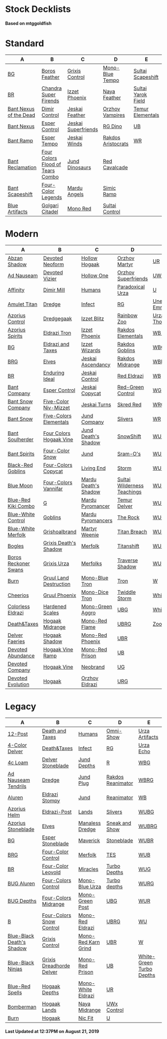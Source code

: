 # Stock Decklists
#### Based on mtggoldfish


# Standard

|                                       A                                        |                                                 B                                                  |                                    C                                     |                                   D                                    |                                   E                                    |
|--------------------------------------------------------------------------------|----------------------------------------------------------------------------------------------------|--------------------------------------------------------------------------|------------------------------------------------------------------------|------------------------------------------------------------------------|
|[BG](./mtggoldfish/Standard/decks/BG.md)                                        |[Boros Feather](./mtggoldfish/Standard/decks/Boros_Feather.md)                                      |[Grixis Control](./mtggoldfish/Standard/decks/Grixis_Control.md)          |[Mono-Blue Tempo](./mtggoldfish/Standard/decks/Mono-Blue_Tempo.md)      |[Sultai Scapeshift](./mtggoldfish/Standard/decks/Sultai_Scapeshift.md)  |
|[BR](./mtggoldfish/Standard/decks/BR.md)                                        |[Chandra Super Firends](./mtggoldfish/Standard/decks/Chandra_Super_Firends.md)                      |[Izzet Phoenix](./mtggoldfish/Standard/decks/Izzet_Phoenix.md)            |[Naya Feather](./mtggoldfish/Standard/decks/Naya_Feather.md)            |[Sultai Yarok Field](./mtggoldfish/Standard/decks/Sultai_Yarok_Field.md)|
|[Bant Nexus of the Dead](./mtggoldfish/Standard/decks/Bant_Nexus_of_the_Dead.md)|[Dimir Control](./mtggoldfish/Standard/decks/Dimir_Control.md)                                      |[Jeskai Feather](./mtggoldfish/Standard/decks/Jeskai_Feather.md)          |[Orzhov Vampires](./mtggoldfish/Standard/decks/Orzhov_Vampires.md)      |[Temur Elementals](./mtggoldfish/Standard/decks/Temur_Elementals.md)    |
|[Bant Nexus](./mtggoldfish/Standard/decks/Bant_Nexus.md)                        |[Esper Control](./mtggoldfish/Standard/decks/Esper_Control.md)                                      |[Jeskai Superfriends](./mtggoldfish/Standard/decks/Jeskai_Superfriends.md)|[RG Dino](./mtggoldfish/Standard/decks/RG_Dino.md)                      |[UB](./mtggoldfish/Standard/decks/UB.md)                                |
|[Bant Ramp](./mtggoldfish/Standard/decks/Bant_Ramp.md)                          |[Esper Tempo](./mtggoldfish/Standard/decks/Esper_Tempo.md)                                          |[Jeskai Winds](./mtggoldfish/Standard/decks/Jeskai_Winds.md)              |[Rakdos Aristocrats](./mtggoldfish/Standard/decks/Rakdos_Aristocrats.md)|[WR](./mtggoldfish/Standard/decks/WR.md)                                |
|[Bant Reclamation](./mtggoldfish/Standard/decks/Bant_Reclamation.md)            |[Four Colors Flood of Tears Combo](./mtggoldfish/Standard/decks/Four_Colors_Flood_of_Tears_Combo.md)|[Jund Dinosaurs](./mtggoldfish/Standard/decks/Jund_Dinosaurs.md)          |[Red Cavalcade](./mtggoldfish/Standard/decks/Red_Cavalcade.md)          |                                                                        |
|[Bant Scapeshift](./mtggoldfish/Standard/decks/Bant_Scapeshift.md)              |[Four-Color Legends](./mtggoldfish/Standard/decks/Four-Color_Legends.md)                            |[Mardu Angels](./mtggoldfish/Standard/decks/Mardu_Angels.md)              |[Simic Ramp](./mtggoldfish/Standard/decks/Simic_Ramp.md)                |                                                                        |
|[Blue Artifacts](./mtggoldfish/Standard/decks/Blue_Artifacts.md)                |[Golgari Citadel](./mtggoldfish/Standard/decks/Golgari_Citadel.md)                                  |[Mono Red](./mtggoldfish/Standard/decks/Mono_Red.md)                      |[Sultai Control](./mtggoldfish/Standard/decks/Sultai_Control.md)        |                                                                        |


# Modern

|                                    A                                     |                                       B                                        |                                    C                                     |                                           D                                            |                                  E                                   |
|--------------------------------------------------------------------------|--------------------------------------------------------------------------------|--------------------------------------------------------------------------|----------------------------------------------------------------------------------------|----------------------------------------------------------------------|
|[Abzan Shadow](./mtggoldfish/Modern/decks/Abzan_Shadow.md)                |[Devoted Neoform](./mtggoldfish/Modern/decks/Devoted_Neoform.md)                |[Hollow Hogaak](./mtggoldfish/Modern/decks/Hollow_Hogaak.md)              |[Orzhov Martyr](./mtggoldfish/Modern/decks/Orzhov_Martyr.md)                            |[UR](./mtggoldfish/Modern/decks/UR.md)                                |
|[Ad Nauseam](./mtggoldfish/Modern/decks/Ad_Nauseam.md)                    |[Devoted Vizier](./mtggoldfish/Modern/decks/Devoted_Vizier.md)                  |[Hollow One](./mtggoldfish/Modern/decks/Hollow_One.md)                    |[Orzhov Superfriends](./mtggoldfish/Modern/decks/Orzhov_Superfriends.md)                |[UW Urza](./mtggoldfish/Modern/decks/UW_Urza.md)                      |
|[Affinity](./mtggoldfish/Modern/decks/Affinity.md)                        |[Dimir Mill](./mtggoldfish/Modern/decks/Dimir_Mill.md)                          |[Humans](./mtggoldfish/Modern/decks/Humans.md)                            |[Paradoxical Urza](./mtggoldfish/Modern/decks/Paradoxical_Urza.md)                      |[U](./mtggoldfish/Modern/decks/U.md)                                  |
|[Amulet Titan](./mtggoldfish/Modern/decks/Amulet_Titan.md)                |[Dredge](./mtggoldfish/Modern/decks/Dredge.md)                                  |[Infect](./mtggoldfish/Modern/decks/Infect.md)                            |[RG](./mtggoldfish/Modern/decks/RG.md)                                                  |[Unexpected Emrakul](./mtggoldfish/Modern/decks/Unexpected_Emrakul.md)|
|[Azorius Control](./mtggoldfish/Modern/decks/Azorius_Control.md)          |[Dredgegaak](./mtggoldfish/Modern/decks/Dredgegaak.md)                          |[Izzet Blitz](./mtggoldfish/Modern/decks/Izzet_Blitz.md)                  |[Rainbow Zoo](./mtggoldfish/Modern/decks/Rainbow_Zoo.md)                                |[Urza ThopterSword](./mtggoldfish/Modern/decks/Urza_ThopterSword.md)  |
|[Azorius Spirits](./mtggoldfish/Modern/decks/Azorius_Spirits.md)          |[Eldrazi Tron](./mtggoldfish/Modern/decks/Eldrazi_Tron.md)                      |[Izzet Phoenix](./mtggoldfish/Modern/decks/Izzet_Phoenix.md)              |[Rakdos Elementals](./mtggoldfish/Modern/decks/Rakdos_Elementals.md)                    |[WB Smallpox](./mtggoldfish/Modern/decks/WB_Smallpox.md)              |
|[BG](./mtggoldfish/Modern/decks/BG.md)                                    |[Eldrazi and Taxes](./mtggoldfish/Modern/decks/Eldrazi_and_Taxes.md)            |[Izzet Wizards](./mtggoldfish/Modern/decks/Izzet_Wizards.md)              |[Rakdos Goblins](./mtggoldfish/Modern/decks/Rakdos_Goblins.md)                          |[WBG](./mtggoldfish/Modern/decks/WBG.md)                              |
|[BRG](./mtggoldfish/Modern/decks/BRG.md)                                  |[Elves](./mtggoldfish/Modern/decks/Elves.md)                                    |[Jeskai Ascendancy](./mtggoldfish/Modern/decks/Jeskai_Ascendancy.md)      |[Rakdos Midrange](./mtggoldfish/Modern/decks/Rakdos_Midrange.md)                        |[WBRG](./mtggoldfish/Modern/decks/WBRG.md)                            |
|[BR](./mtggoldfish/Modern/decks/BR.md)                                    |[Enduring Ideal](./mtggoldfish/Modern/decks/Enduring_Ideal.md)                  |[Jeskai Control](./mtggoldfish/Modern/decks/Jeskai_Control.md)            |[Red Eldrazi](./mtggoldfish/Modern/decks/Red_Eldrazi.md)                                |[WB](./mtggoldfish/Modern/decks/WB.md)                                |
|[Bant Company](./mtggoldfish/Modern/decks/Bant_Company.md)                |[Esper Control](./mtggoldfish/Modern/decks/Esper_Control.md)                    |[Jeskai Copycat](./mtggoldfish/Modern/decks/Jeskai_Copycat.md)            |[Red-Green Control](./mtggoldfish/Modern/decks/Red-Green_Control.md)                    |[WG](./mtggoldfish/Modern/decks/WG.md)                                |
|[Bant Snow Company](./mtggoldfish/Modern/decks/Bant_Snow_Company.md)      |[Five-Color Niv-Mizzet](./mtggoldfish/Modern/decks/Five-Color_Niv-Mizzet.md)    |[Jeskai Turns](./mtggoldfish/Modern/decks/Jeskai_Turns.md)                |[Skred Red](./mtggoldfish/Modern/decks/Skred_Red.md)                                    |[WRG](./mtggoldfish/Modern/decks/WRG.md)                              |
|[Bant Snow](./mtggoldfish/Modern/decks/Bant_Snow.md)                      |[Five-Colors Elementals](./mtggoldfish/Modern/decks/Five-Colors_Elementals.md)  |[Jund Company](./mtggoldfish/Modern/decks/Jund_Company.md)                |[Slivers](./mtggoldfish/Modern/decks/Slivers.md)                                        |[WR](./mtggoldfish/Modern/decks/WR.md)                                |
|[Bant Soulherder](./mtggoldfish/Modern/decks/Bant_Soulherder.md)          |[Four Colors Hogaak Vine](./mtggoldfish/Modern/decks/Four_Colors_Hogaak_Vine.md)|[Jund Death's Shadow](./mtggoldfish/Modern/decks/Jund_Death's_Shadow.md)  |[SnowShift](./mtggoldfish/Modern/decks/SnowShift.md)                                    |[WU Control](./mtggoldfish/Modern/decks/WU_Control.md)                |
|[Bant Spirits](./mtggoldfish/Modern/decks/Bant_Spirits.md)                |[Four-Color Snow](./mtggoldfish/Modern/decks/Four-Color_Snow.md)                |[Jund](./mtggoldfish/Modern/decks/Jund.md)                                |[Sram-O's](./mtggoldfish/Modern/decks/Sram-O's.md)                                      |[WU Quest](./mtggoldfish/Modern/decks/WU_Quest.md)                    |
|[Black-Red Goblins](./mtggoldfish/Modern/decks/Black-Red_Goblins.md)      |[Four-Colors Copycat](./mtggoldfish/Modern/decks/Four-Colors_Copycat.md)        |[Living End](./mtggoldfish/Modern/decks/Living_End.md)                    |[Storm](./mtggoldfish/Modern/decks/Storm.md)                                            |[WUBG](./mtggoldfish/Modern/decks/WUBG.md)                            |
|[Blue Moon](./mtggoldfish/Modern/decks/Blue_Moon.md)                      |[Four-Colors Vannifar](./mtggoldfish/Modern/decks/Four-Colors_Vannifar.md)      |[Mardu Death's Shadow](./mtggoldfish/Modern/decks/Mardu_Death's_Shadow.md)|[Sultai Wilderness Teachings](./mtggoldfish/Modern/decks/Sultai_Wilderness_Teachings.md)|[WUBRG](./mtggoldfish/Modern/decks/WUBRG.md)                          |
|[Blue-Red Kiki Combo](./mtggoldfish/Modern/decks/Blue-Red_Kiki_Combo.md)  |[G](./mtggoldfish/Modern/decks/G.md)                                            |[Mardu Pyromancer](./mtggoldfish/Modern/decks/Mardu_Pyromancer.md)        |[Temur Delver](./mtggoldfish/Modern/decks/Temur_Delver.md)                              |[WUB](./mtggoldfish/Modern/decks/WUB.md)                              |
|[Blue-White Control](./mtggoldfish/Modern/decks/Blue-White_Control.md)    |[Goblins](./mtggoldfish/Modern/decks/Goblins.md)                                |[Mardu Pyromancers](./mtggoldfish/Modern/decks/Mardu_Pyromancers.md)      |[The Rock](./mtggoldfish/Modern/decks/The_Rock.md)                                      |[WUG](./mtggoldfish/Modern/decks/WUG.md)                              |
|[Blue-White Merfolk](./mtggoldfish/Modern/decks/Blue-White_Merfolk.md)    |[Grishoalbrand](./mtggoldfish/Modern/decks/Grishoalbrand.md)                    |[Martyr Weenie](./mtggoldfish/Modern/decks/Martyr_Weenie.md)              |[Titan Breach](./mtggoldfish/Modern/decks/Titan_Breach.md)                              |[WURG](./mtggoldfish/Modern/decks/WURG.md)                            |
|[Bogles](./mtggoldfish/Modern/decks/Bogles.md)                            |[Grixis Death's Shadow](./mtggoldfish/Modern/decks/Grixis_Death's_Shadow.md)    |[Merfolk](./mtggoldfish/Modern/decks/Merfolk.md)                          |[Titanshift](./mtggoldfish/Modern/decks/Titanshift.md)                                  |[WUR](./mtggoldfish/Modern/decks/WUR.md)                              |
|[Boros Reckoner Swans](./mtggoldfish/Modern/decks/Boros_Reckoner_Swans.md)|[Grixis Urza](./mtggoldfish/Modern/decks/Grixis_Urza.md)                        |[Merfolks](./mtggoldfish/Modern/decks/Merfolks.md)                        |[Traverse Shadow](./mtggoldfish/Modern/decks/Traverse_Shadow.md)                        |[WU](./mtggoldfish/Modern/decks/WU.md)                                |
|[Burn](./mtggoldfish/Modern/decks/Burn.md)                                |[Gruul Land Destruction](./mtggoldfish/Modern/decks/Gruul_Land_Destruction.md)  |[Mono-Blue Tron](./mtggoldfish/Modern/decks/Mono-Blue_Tron.md)            |[Tron](./mtggoldfish/Modern/decks/Tron.md)                                              |[W](./mtggoldfish/Modern/decks/W.md)                                  |
|[Cheerios](./mtggoldfish/Modern/decks/Cheerios.md)                        |[Gruul Phoenix](./mtggoldfish/Modern/decks/Gruul_Phoenix.md)                    |[Mono-Dice Tron](./mtggoldfish/Modern/decks/Mono-Dice_Tron.md)            |[Twiddle Storm](./mtggoldfish/Modern/decks/Twiddle_Storm.md)                            |[Whir Prison](./mtggoldfish/Modern/decks/Whir_Prison.md)              |
|[Colorless Eldrazi](./mtggoldfish/Modern/decks/Colorless_Eldrazi.md)      |[Hardened Scales](./mtggoldfish/Modern/decks/Hardened_Scales.md)                |[Mono-Green Aggro](./mtggoldfish/Modern/decks/Mono-Green_Aggro.md)        |[UBG](./mtggoldfish/Modern/decks/UBG.md)                                                |[White Weenie](./mtggoldfish/Modern/decks/White_Weenie.md)            |
|[Death&amp;Taxes](./mtggoldfish/Modern/decks/Death&amp;Taxes.md)          |[Hogaak Midrange](./mtggoldfish/Modern/decks/Hogaak_Midrange.md)                |[Mono-Red Flame](./mtggoldfish/Modern/decks/Mono-Red_Flame.md)            |[UBRG](./mtggoldfish/Modern/decks/UBRG.md)                                              |[Zoo Burn](./mtggoldfish/Modern/decks/Zoo_Burn.md)                    |
|[Delver Faeries](./mtggoldfish/Modern/decks/Delver_Faeries.md)            |[Hogaak Shadow](./mtggoldfish/Modern/decks/Hogaak_Shadow.md)                    |[Mono-Red Phoenix](./mtggoldfish/Modern/decks/Mono-Red_Phoenix.md)        |[UBR](./mtggoldfish/Modern/decks/UBR.md)                                                |                                                                      |
|[Devoted Abundance](./mtggoldfish/Modern/decks/Devoted_Abundance.md)      |[Hogaak Vine Ramp](./mtggoldfish/Modern/decks/Hogaak_Vine_Ramp.md)              |[Mono-Red Prison](./mtggoldfish/Modern/decks/Mono-Red_Prison.md)          |[UB](./mtggoldfish/Modern/decks/UB.md)                                                  |                                                                      |
|[Devoted Company](./mtggoldfish/Modern/decks/Devoted_Company.md)          |[Hogaak Vine](./mtggoldfish/Modern/decks/Hogaak_Vine.md)                        |[Neobrand](./mtggoldfish/Modern/decks/Neobrand.md)                        |[UG](./mtggoldfish/Modern/decks/UG.md)                                                  |                                                                      |
|[Devoted Evolution](./mtggoldfish/Modern/decks/Devoted_Evolution.md)      |[Hogaak](./mtggoldfish/Modern/decks/Hogaak.md)                                  |[Orzhov Eldrazi](./mtggoldfish/Modern/decks/Orzhov_Eldrazi.md)            |[URG](./mtggoldfish/Modern/decks/URG.md)                                                |                                                                      |


# Legacy

|                                         A                                          |                                        B                                         |                                   C                                    |                                 D                                  |                                        E                                         |
|------------------------------------------------------------------------------------|----------------------------------------------------------------------------------|------------------------------------------------------------------------|--------------------------------------------------------------------|----------------------------------------------------------------------------------|
|[12-Post](./mtggoldfish/Legacy/decks/12-Post.md)                                    |[Death and Taxes](./mtggoldfish/Legacy/decks/Death_and_Taxes.md)                  |[Humans](./mtggoldfish/Legacy/decks/Humans.md)                          |[Omni-Show](./mtggoldfish/Legacy/decks/Omni-Show.md)                |[Urza Artifacts](./mtggoldfish/Legacy/decks/Urza_Artifacts.md)                    |
|[4-Color Delver](./mtggoldfish/Legacy/decks/4-Color_Delver.md)                      |[Death&amp;Taxes](./mtggoldfish/Legacy/decks/Death&amp;Taxes.md)                  |[Infect](./mtggoldfish/Legacy/decks/Infect.md)                          |[RG](./mtggoldfish/Legacy/decks/RG.md)                              |[Urza Echo](./mtggoldfish/Legacy/decks/Urza_Echo.md)                              |
|[4c Loam](./mtggoldfish/Legacy/decks/4c_Loam.md)                                    |[Delver Stoneblade](./mtggoldfish/Legacy/decks/Delver_Stoneblade.md)              |[Jund Depths](./mtggoldfish/Legacy/decks/Jund_Depths.md)                |[R](./mtggoldfish/Legacy/decks/R.md)                                |[WBG](./mtggoldfish/Legacy/decks/WBG.md)                                          |
|[Ad Nauseam Tendrils](./mtggoldfish/Legacy/decks/Ad_Nauseam_Tendrils.md)            |[Dredge](./mtggoldfish/Legacy/decks/Dredge.md)                                    |[Jund Plug](./mtggoldfish/Legacy/decks/Jund_Plug.md)                    |[Rakdos Reanimator](./mtggoldfish/Legacy/decks/Rakdos_Reanimator.md)|[WBRG](./mtggoldfish/Legacy/decks/WBRG.md)                                        |
|[Aluren](./mtggoldfish/Legacy/decks/Aluren.md)                                      |[Eldrazi Stompy](./mtggoldfish/Legacy/decks/Eldrazi_Stompy.md)                    |[Jund](./mtggoldfish/Legacy/decks/Jund.md)                              |[Reanimator](./mtggoldfish/Legacy/decks/Reanimator.md)              |[WB](./mtggoldfish/Legacy/decks/WB.md)                                            |
|[Azorius Helm](./mtggoldfish/Legacy/decks/Azorius_Helm.md)                          |[Eldrazi-Post](./mtggoldfish/Legacy/decks/Eldrazi-Post.md)                        |[Lands](./mtggoldfish/Legacy/decks/Lands.md)                            |[Slivers](./mtggoldfish/Legacy/decks/Slivers.md)                    |[WUBG](./mtggoldfish/Legacy/decks/WUBG.md)                                        |
|[Azorius Stoneblade](./mtggoldfish/Legacy/decks/Azorius_Stoneblade.md)              |[Elves](./mtggoldfish/Legacy/decks/Elves.md)                                      |[Manaless Dredge](./mtggoldfish/Legacy/decks/Manaless_Dredge.md)        |[Sneak and Show](./mtggoldfish/Legacy/decks/Sneak_and_Show.md)      |[WUBRG](./mtggoldfish/Legacy/decks/WUBRG.md)                                      |
|[BG](./mtggoldfish/Legacy/decks/BG.md)                                              |[Esper Stoneblade](./mtggoldfish/Legacy/decks/Esper_Stoneblade.md)                |[Maverick](./mtggoldfish/Legacy/decks/Maverick.md)                      |[Stoneblade](./mtggoldfish/Legacy/decks/Stoneblade.md)              |[WUBR](./mtggoldfish/Legacy/decks/WUBR.md)                                        |
|[BRG](./mtggoldfish/Legacy/decks/BRG.md)                                            |[Four-Color Control](./mtggoldfish/Legacy/decks/Four-Color_Control.md)            |[Merfolk](./mtggoldfish/Legacy/decks/Merfolk.md)                        |[TES](./mtggoldfish/Legacy/decks/TES.md)                            |[WUB](./mtggoldfish/Legacy/decks/WUB.md)                                          |
|[BR](./mtggoldfish/Legacy/decks/BR.md)                                              |[Four-Color Leovold](./mtggoldfish/Legacy/decks/Four-Color_Leovold.md)            |[Miracles](./mtggoldfish/Legacy/decks/Miracles.md)                      |[Turbo Depths](./mtggoldfish/Legacy/decks/Turbo_Depths.md)          |[WUG](./mtggoldfish/Legacy/decks/WUG.md)                                          |
|[BUG Aluren](./mtggoldfish/Legacy/decks/BUG_Aluren.md)                              |[Four-Colors Control](./mtggoldfish/Legacy/decks/Four-Colors_Control.md)          |[Mono-Blue Urza](./mtggoldfish/Legacy/decks/Mono-Blue_Urza.md)          |[Turbo depths](./mtggoldfish/Legacy/decks/Turbo_depths.md)          |[WURG](./mtggoldfish/Legacy/decks/WURG.md)                                        |
|[BUG Depths](./mtggoldfish/Legacy/decks/BUG_Depths.md)                              |[Four-Colors Midrange](./mtggoldfish/Legacy/decks/Four-Colors_Midrange.md)        |[Mono-Green Post](./mtggoldfish/Legacy/decks/Mono-Green_Post.md)        |[UBG](./mtggoldfish/Legacy/decks/UBG.md)                            |[WUR](./mtggoldfish/Legacy/decks/WUR.md)                                          |
|[B](./mtggoldfish/Legacy/decks/B.md)                                                |[Four-Colors Snow Control](./mtggoldfish/Legacy/decks/Four-Colors_Snow_Control.md)|[Mono-Red Eldrazi](./mtggoldfish/Legacy/decks/Mono-Red_Eldrazi.md)      |[UBRG](./mtggoldfish/Legacy/decks/UBRG.md)                          |[WU](./mtggoldfish/Legacy/decks/WU.md)                                            |
|[Blue-Black Death's Shadow](./mtggoldfish/Legacy/decks/Blue-Black_Death's_Shadow.md)|[Grixis Control](./mtggoldfish/Legacy/decks/Grixis_Control.md)                    |[Mono-Red Karn Grind](./mtggoldfish/Legacy/decks/Mono-Red_Karn_Grind.md)|[UBR](./mtggoldfish/Legacy/decks/UBR.md)                            |[W](./mtggoldfish/Legacy/decks/W.md)                                              |
|[Blue-Black Ninjas](./mtggoldfish/Legacy/decks/Blue-Black_Ninjas.md)                |[Grixis Dreadhorde Delver](./mtggoldfish/Legacy/decks/Grixis_Dreadhorde_Delver.md)|[Mono-Red Prison](./mtggoldfish/Legacy/decks/Mono-Red_Prison.md)        |[UB](./mtggoldfish/Legacy/decks/UB.md)                              |[White-Green Turbo Depths](./mtggoldfish/Legacy/decks/White-Green_Turbo_Depths.md)|
|[Blue-Red Spells](./mtggoldfish/Legacy/decks/Blue-Red_Spells.md)                    |[Hogaak Depths](./mtggoldfish/Legacy/decks/Hogaak_Depths.md)                      |[Mono-White Eldrazi](./mtggoldfish/Legacy/decks/Mono-White_Eldrazi.md)  |[UR](./mtggoldfish/Legacy/decks/UR.md)                              |                                                                                  |
|[Bomberman](./mtggoldfish/Legacy/decks/Bomberman.md)                                |[Hogaak Lands](./mtggoldfish/Legacy/decks/Hogaak_Lands.md)                        |[Naya Midrange](./mtggoldfish/Legacy/decks/Naya_Midrange.md)            |[UWx Control](./mtggoldfish/Legacy/decks/UWx_Control.md)            |                                                                                  |
|[Burn](./mtggoldfish/Legacy/decks/Burn.md)                                          |[Hogaak](./mtggoldfish/Legacy/decks/Hogaak.md)                                    |[Nic Fit](./mtggoldfish/Legacy/decks/Nic_Fit.md)                        |[U](./mtggoldfish/Legacy/decks/U.md)                                |                                                                                  |



#### Last Updated at 12:37PM on August 21, 2019